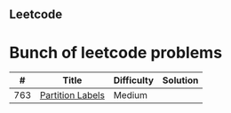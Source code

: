 ## Leetcode
# Bunch of leetcode problems


| # | Title | Difficulty | Solution |
|---| ----- | ---------- | -------- |
|763|[Partition Labels](https://leetcode.com/problems/partition-labels)|Medium||

